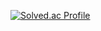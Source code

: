 [![Solved.ac Profile](http://mazassumnida.wtf/api/v2/generate_badge?boj=wx776654)](https://solved.ac/wx776654/)
